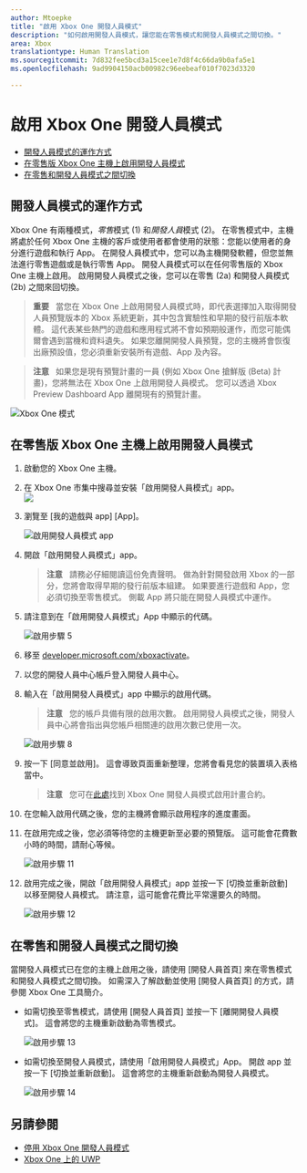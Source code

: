 ```yaml
---
author: Mtoepke
title: "啟用 Xbox One 開發人員模式"
description: "如何啟用開發人員模式，讓您能在零售模式和開發人員模式之間切換。"
area: Xbox
translationtype: Human Translation
ms.sourcegitcommit: 7d832fee5bcd3a15cee1e7d8f4c66da9b0afa5e1
ms.openlocfilehash: 9ad9904150acb00982c96eebeaf010f7023d3320

---
```


# 啟用 Xbox One 開發人員模式

* [開發人員模式的運作方式](#how-developer-mode-works)
* [在零售版 Xbox One 主機上啟用開發人員模式](#activate-developer-mode-on-your-retail-xbox-one-console)  
* [在零售和開發人員模式之間切換](#switch-between-retail-and-developer-mode)

## 開發人員模式的運作方式
Xbox One 有兩種模式，*零售*模式 (1) 和*開發人員*模式 (2)。 在零售模式中，主機將處於任何 Xbox One 主機的客戶或使用者都會使用的狀態：您能以使用者的身分進行遊戲和執行 App。 在開發人員模式中，您可以為主機開發軟體，但您並無法進行零售遊戲或是執行零售 App。
開發人員模式可以在任何零售版的 Xbox One 主機上啟用。 啟用開發人員模式之後，您可以在零售 (2a) 和開發人員模式 (2b) 之間來回切換。

> **重要**
            &nbsp;&nbsp;當您在 Xbox One 上啟用開發人員模式時，即代表選擇加入取得開發人員預覽版本的 Xbox 系統更新，其中包含實驗性和早期的發行前版本軟體。 這代表某些熱門的遊戲和應用程式將不會如預期般運作，而您可能偶爾會遇到當機和資料遺失。 如果您離開開發人員預覽，您的主機將會恢復出廠預設值，您必須重新安裝所有遊戲、App 及內容。 

> **注意**
            &nbsp;&nbsp;如果您是現有預覽計畫的一員 (例如 Xbox One 搶鮮版 (Beta) 計畫)，您將無法在 Xbox One 上啟用開發人員模式。 您可以透過 Xbox Preview Dashboard App 離開現有的預覽計畫。 

![Xbox One 模式](images/dev-mode-flow.png)

## 在零售版 Xbox One 主機上啟用開發人員模式

1.  啟動您的 Xbox One 主機。

2.  在 Xbox One 市集中搜尋並安裝「啟用開發人員模式」app。  
    ![](images/activation-store-search.png)

3.  瀏覽至 \[我的遊戲與 app\] \[App\]。

    ![啟用開發人員模式 app](images/activation-step-3.png)
4. 開啟「啟用開發人員模式」app。    
    
    > **注意**
            &nbsp;&nbsp;請務必仔細閱讀這份免責聲明。 做為針對開發啟用 Xbox 的一部分，您將會取得早期的發行前版本組建。 如果要進行遊戲和 App，您必須切換至零售模式。 側載 App 將只能在開發人員模式中運作。

5.  請注意到在「啟用開發人員模式」App 中顯示的代碼。  

    ![啟用步驟 5](images/activation-step-5.png)  
    
6.  移至 [developer.microsoft.com/xboxactivate](https://developer.microsoft.com/xboxactivate)。
7.  以您的開發人員中心帳戶登入開發人員中心。  
8.  輸入在「啟用開發人員模式」app 中顯示的啟用代碼。   
   
     > **注意**
            &nbsp;&nbsp;您的帳戶具備有限的啟用次數。 啟用開發人員模式之後，開發人員中心將會指出與您帳戶相關連的啟用次數已使用一次。 
    
    ![啟用步驟 8](images/activation-step-8.png)    
    
9.  按一下 \[同意並啟用\]。 這會導致頁面重新整理，您將會看見您的裝置填入表格當中。
    
    > **注意**
            &nbsp;&nbsp;您可在[此處](http://go.microsoft.com/fwlink/?LinkId=760399)找到 Xbox One 開發人員模式啟用計畫合約。

10. 在您輸入啟用代碼之後，您的主機將會顯示啟用程序的進度畫面。  
11. 在啟用完成之後，您必須等待您的主機更新至必要的預覽版。 這可能會花費數小時的時間，請耐心等候。  

    ![啟用步驟 11](images/activation-step-11.png)    
    
12. 啟用完成之後，開啟「啟用開發人員模式」app 並按一下 \[切換並重新啟動\] 以移至開發人員模式。 請注意，這可能會花費比平常還要久的時間。  

    ![啟用步驟 12](images/activation-step-12.png)   
    

    
## 在零售和開發人員模式之間切換
當開發人員模式已在您的主機上啟用之後，請使用 \[開發人員首頁\] 來在零售模式和開發人員模式之間切換。 如需深入了解啟動並使用 \[開發人員首頁\] 的方式，請參閱 Xbox One 工具簡介。

* 如需切換至零售模式，請使用 \[開發人員首頁\] 並按一下 \[離開開發人員模式\]。 這會將您的主機重新啟動為零售模式。    

  ![啟用步驟 13](images/activation-step-13.png)  
  
* 如需切換至開發人員模式，請使用「啟用開發人員模式」App。 開啟 app 並按一下 \[切換並重新啟動\]。 這會將您的主機重新啟動為開發人員模式。  

  ![啟用步驟 14](images/activation-step-12.png)  

## 另請參閱
- [停用 Xbox One 開發人員模式](devkit-deactivation.md)
- [Xbox One 上的 UWP](index.md)



<!--HONumber=Jun16_HO4-->


